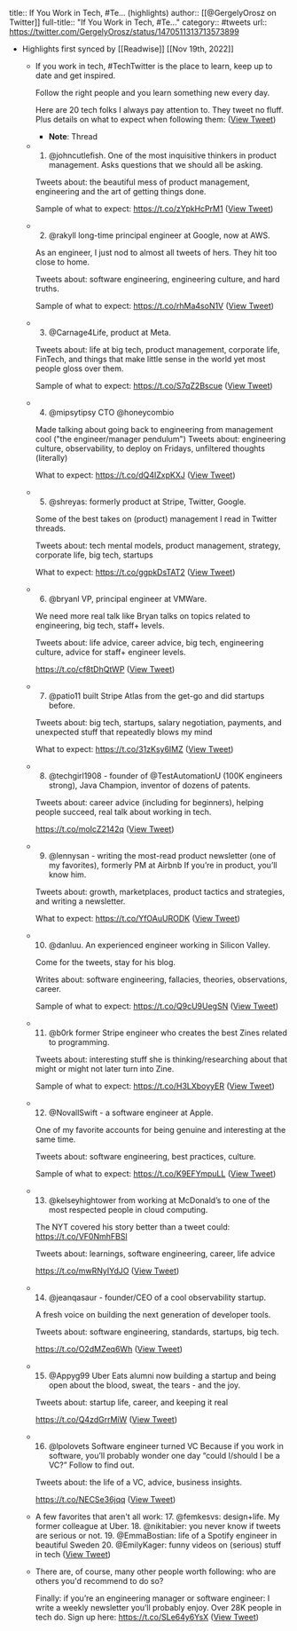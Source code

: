 title:: If You Work in Tech, #Te... (highlights)
author:: [[@GergelyOrosz on Twitter]]
full-title:: "If You Work in Tech, \#Te..."
category:: #tweets
url:: https://twitter.com/GergelyOrosz/status/1470511313713573899

- Highlights first synced by [[Readwise]] [[Nov 19th, 2022]]
	- If you work in tech, #TechTwitter is the place to learn, keep up to date and get inspired.
	  
	  Follow the right people and you learn something new every day.
	  
	  Here are 20 tech folks I always pay attention to. They tweet no fluff. Plus details on what to expect when following them: ([View Tweet](https://twitter.com/GergelyOrosz/status/1470511313713573899))
		- **Note**: Thread
	- 1. @johncutlefish. One of the most inquisitive thinkers in product management. Asks questions that we should all be asking.
	  
	  Tweets about: the beautiful mess of product management, engineering and the art of getting things done.
	  
	  Sample of what to expect:
	  https://t.co/zYpkHcPrM1 ([View Tweet](https://twitter.com/GergelyOrosz/status/1470511315559059462))
	- 2. @rakyll long-time principal engineer at Google, now at AWS.
	  
	  As an engineer, I just nod to almost all tweets of hers. They hit too close to home.
	  
	  Tweets about: software engineering, engineering culture, and hard truths. 
	  
	  Sample of what to expect:
	  https://t.co/rhMa4soN1V ([View Tweet](https://twitter.com/GergelyOrosz/status/1470511317844959233))
	- 3. @Carnage4Life, product at Meta. 
	  
	  Tweets about: life at big tech, product management, corporate life, FinTech, and things that make little sense in the world yet most people gloss over them.
	  
	  Sample of what to expect:
	  https://t.co/S7qZ2Bscue ([View Tweet](https://twitter.com/GergelyOrosz/status/1470511320038612997))
	- 4. @mipsytipsy CTO @honeycombio 
	  
	  Made talking about going back to engineering from management cool ("the engineer/manager pendulum")
	  Tweets about: engineering culture, observability, to deploy on Fridays, unfiltered thoughts (literally)
	  
	  What to expect:
	  https://t.co/dQ4IZxpKXJ ([View Tweet](https://twitter.com/GergelyOrosz/status/1470511322278383617))
	- 5. @shreyas: formerly product at Stripe, Twitter, Google.
	  
	  Some of the best takes on (product) management I read in Twitter threads.
	  
	  Tweets about: tech mental models, product management, strategy, corporate life, big tech, startups
	  
	  What to expect:
	  https://t.co/ggpkDsTAT2 ([View Tweet](https://twitter.com/GergelyOrosz/status/1470511324430012419))
	- 6. @bryanl VP, principal engineer at VMWare.
	  
	  We need more real talk like Bryan talks on topics related to engineering, big tech, staff+ levels.
	  
	  Tweets about: life advice, career advice, big tech, engineering culture, advice for staff+ engineer levels.
	  
	  https://t.co/cf8tDhQtWP ([View Tweet](https://twitter.com/GergelyOrosz/status/1470511326644645895))
	- 7. @patio11 built Stripe Atlas from the get-go and did startups before.
	  
	  Tweets about: big tech, startups, salary negotiation, payments, and unexpected stuff that repeatedly blows my mind
	  
	  What to expect:
	  https://t.co/31zKsy6IMZ ([View Tweet](https://twitter.com/GergelyOrosz/status/1470511329047990274))
	- 8. @techgirl1908 - founder of @TestAutomationU (100K engineers strong), Java Champion, inventor of dozens of patents.
	  
	  Tweets about: career advice (including for beginners), helping people succeed, real talk about working in tech.
	  
	  https://t.co/moIcZ2142q ([View Tweet](https://twitter.com/GergelyOrosz/status/1470511331476447232))
	- 9. @lennysan - writing the most-read product newsletter (one of my favorites), formerly PM at Airbnb
	  If you’re in product, you’ll know him. 
	  
	  Tweets about: growth, marketplaces, product tactics and strategies, and writing a newsletter.
	  
	  What to expect: 
	  https://t.co/YfOAuURODK ([View Tweet](https://twitter.com/GergelyOrosz/status/1470511333812707333))
	- 10. @danluu. An experienced engineer working in Silicon Valley.
	  
	  Come for the tweets, stay for his blog.
	  
	  Writes about: software engineering, fallacies, theories, observations, career.
	  
	  Sample of what to expect:
	  https://t.co/Q9cU9UegSN ([View Tweet](https://twitter.com/GergelyOrosz/status/1470511336119574529))
	- 11. @b0rk former Stripe engineer who creates the best Zines related to programming.
	  
	  Tweets about: interesting stuff she is thinking/researching about that might or might not later turn into Zine.
	  
	  Sample of what to expect:
	  https://t.co/H3LXboyyER ([View Tweet](https://twitter.com/GergelyOrosz/status/1470511338355138560))
	- 12. @NovallSwift - a software engineer at Apple.
	  
	  One of my favorite accounts for being genuine and interesting at the same time.
	  
	  Tweets about: software engineering, best practices, culture.
	  
	  Sample of what to expect:
	  https://t.co/K9EFYmpuLL ([View Tweet](https://twitter.com/GergelyOrosz/status/1470511340653535233))
	- 13. @kelseyhightower from working at McDonald’s to one of the most respected people in cloud computing.
	  
	  The NYT covered his story better than a tweet could: https://t.co/VF0NmhFBSl
	  
	  Tweets about: learnings, software engineering, career, life advice
	  
	  https://t.co/mwRNyIYdJO ([View Tweet](https://twitter.com/GergelyOrosz/status/1470511342901768192))
	- 14. @jeanqasaur - founder/CEO of a cool observability startup.
	  
	  A fresh voice on building the next generation of developer tools.
	  
	  Tweets about: software engineering, standards, startups, big tech.
	  
	  https://t.co/O2dMZeq6Wh ([View Tweet](https://twitter.com/GergelyOrosz/status/1470511345170853894))
	- 15. @Appyg99 Uber Eats alumni now building a startup and being open about the blood, sweat, the tears - and the joy.
	  
	  Tweets about: startup life, career, and keeping it real
	  
	  https://t.co/Q4zdGrrMiW ([View Tweet](https://twitter.com/GergelyOrosz/status/1470511347569942535))
	- 16. @lpolovets Software engineer turned VC
	  Because if you work in software, you’ll probably wonder one day “could I/should I be a VC?” Follow to find out.
	  
	  Tweets about: the life of a VC, advice, business insights.
	  
	  https://t.co/NECSe36jqq ([View Tweet](https://twitter.com/GergelyOrosz/status/1470511349977567233))
	- A few favorites that aren't all work:
	  17. @femkesvs: design+life. My former colleague at Uber.
	  18. @nikitabier: you never know if tweets are serious or not.
	  19. @EmmaBostian: life of a Spotify engineer in beautiful Sweden
	  20. @EmilyKager: funny videos on (serious) stuff in tech ([View Tweet](https://twitter.com/GergelyOrosz/status/1470511352330522635))
	- There are, of course, many other people worth following: who are others you'd recommend to do so?
	  
	  Finally: if you’re an engineering manager or software engineer: I write a weekly newsletter you’ll probably enjoy. Over 28K people in tech do. Sign up here: https://t.co/SLe64y6YsX ([View Tweet](https://twitter.com/GergelyOrosz/status/1470511354230550528))